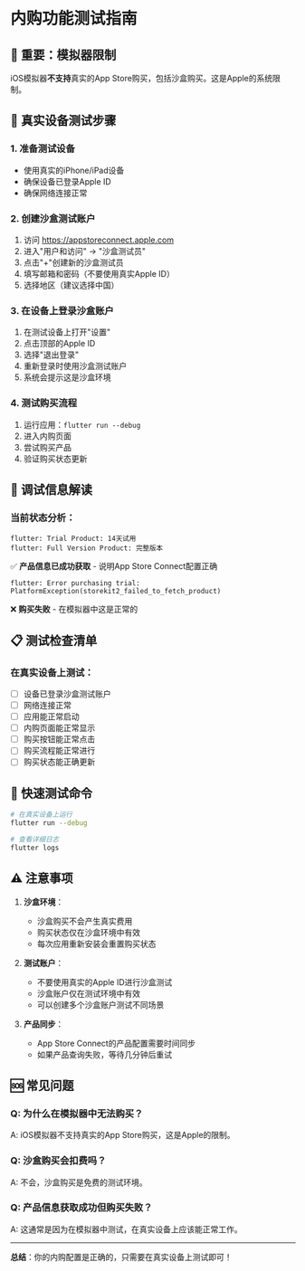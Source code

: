 # 内购功能测试指南

## 🚨 重要：模拟器限制

iOS模拟器**不支持**真实的App Store购买，包括沙盒购买。这是Apple的系统限制。

## 📱 真实设备测试步骤

### 1. **准备测试设备**
- 使用真实的iPhone/iPad设备
- 确保设备已登录Apple ID
- 确保网络连接正常

### 2. **创建沙盒测试账户**
1. 访问 https://appstoreconnect.apple.com
2. 进入"用户和访问" → "沙盒测试员"
3. 点击"+"创建新的沙盒测试员
4. 填写邮箱和密码（不要使用真实Apple ID）
5. 选择地区（建议选择中国）

### 3. **在设备上登录沙盒账户**
1. 在测试设备上打开"设置"
2. 点击顶部的Apple ID
3. 选择"退出登录"
4. 重新登录时使用沙盒测试账户
5. 系统会提示这是沙盒环境

### 4. **测试购买流程**
1. 运行应用：`flutter run --debug`
2. 进入内购页面
3. 尝试购买产品
4. 验证购买状态更新

## 🔧 调试信息解读

### 当前状态分析：
```
flutter: Trial Product: 14天试用
flutter: Full Version Product: 完整版本
```
✅ **产品信息已成功获取** - 说明App Store Connect配置正确

```
flutter: Error purchasing trial: PlatformException(storekit2_failed_to_fetch_product)
```
❌ **购买失败** - 在模拟器中这是正常的

## 📋 测试检查清单

### 在真实设备上测试：
- [ ] 设备已登录沙盒测试账户
- [ ] 网络连接正常
- [ ] 应用能正常启动
- [ ] 内购页面能正常显示
- [ ] 购买按钮能正常点击
- [ ] 购买流程能正常进行
- [ ] 购买状态能正确更新

## 🚀 快速测试命令

```bash
# 在真实设备上运行
flutter run --debug

# 查看详细日志
flutter logs
```

## ⚠️ 注意事项

1. **沙盒环境**：
   - 沙盒购买不会产生真实费用
   - 购买状态仅在沙盒环境中有效
   - 每次应用重新安装会重置购买状态

2. **测试账户**：
   - 不要使用真实的Apple ID进行沙盒测试
   - 沙盒账户仅在测试环境中有效
   - 可以创建多个沙盒账户测试不同场景

3. **产品同步**：
   - App Store Connect的产品配置需要时间同步
   - 如果产品查询失败，等待几分钟后重试

## 🆘 常见问题

### Q: 为什么在模拟器中无法购买？
A: iOS模拟器不支持真实的App Store购买，这是Apple的限制。

### Q: 沙盒购买会扣费吗？
A: 不会，沙盒购买是免费的测试环境。

### Q: 产品信息获取成功但购买失败？
A: 这通常是因为在模拟器中测试，在真实设备上应该能正常工作。

---

**总结**：你的内购配置是正确的，只需要在真实设备上测试即可！ 